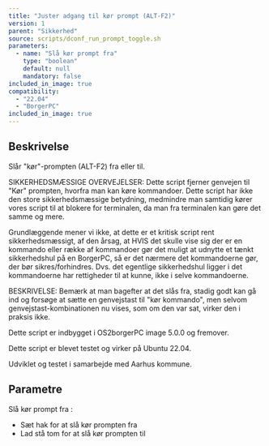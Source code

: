 ```yaml
---
title: "Juster adgang til kør prompt (ALT-F2)"
version: 1
parent: "Sikkerhed"
source: scripts/dconf_run_prompt_toggle.sh
parameters:
  - name: "Slå kør prompt fra"
    type: "boolean"
    default: null
    mandatory: false
included_in_image: true
compatibility:  
  - "22.04"
  - "BorgerPC"
included_in_image: true
---
```


## Beskrivelse
Slår "kør"-prompten (ALT-F2) fra eller til.

SIKKERHEDSMÆSSIGE OVERVEJELSER:
Dette script fjerner genvejen til "Kør" prompten, hvorfra man kan køre kommandoer.
Dette script har ikke den store sikkerhedsmæssige betydning, medmindre man samtidig kører vores script til at blokere for terminalen, da man fra terminalen kan gøre det samme og mere.

Grundlæggende mener vi ikke, at dette er et kritisk script rent sikkerhedsmæssigt, af den årsag, at HVIS det skulle vise sig der er en kommando eller række af kommandoer gør det muligt at udnytte et tænkt sikkerhedshul på en BorgerPC, så er det nærmere det kommandoerne gør, der bør sikres/forhindres. Dvs. det egentlige sikkerhedshul ligger i det kommandoerne har rettigheder til at kunne, ikke i selve kommandoerne.

BESKRIVELSE:
Bemærk at man bagefter at det slås fra, stadig godt kan gå ind og forsøge at sætte en genvejstast til "kør kommando", 
men selvom genvejstast-kombinationen nu vises, som om den var sat, virker den i praksis ikke.

Dette script er indbygget i OS2borgerPC image 5.0.0 og fremover.

Dette script er blevet testet og virker på Ubuntu 22.04.

Udviklet og testet i samarbejde med Aarhus kommune.

## Parametre
  Slå kør prompt fra : 
  - Sæt hak for at slå kør prompten fra
  - Lad stå tom for at slå kør prompten til